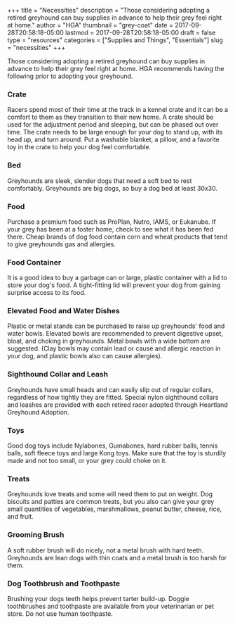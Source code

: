 +++
title = "Necessities"
description = "Those considering adopting a retired greyhound can buy supplies in advance to help their grey feel right at home."
author = "HGA"
thumbnail = "grey-coat"
date = 2017-09-28T20:58:18-05:00
lastmod = 2017-09-28T20:58:18-05:00
draft = false
type = "resources"
categories = ["Supplies and Things", "Essentials"]
slug = "necessities"
+++

Those considering adopting a retired greyhound can buy supplies in advance to help their grey feel right at home. HGA recommends having the following prior to adopting your greyhound.

### Crate ###
Racers spend most of their time at the track in a kennel crate and it can be a comfort to them as they transition to their new home. A crate should be used for the adjustment period and sleeping, but can be phased out over time. The crate needs to be large enough for your dog to stand up, with its head up, and turn around. Put a washable blanket, a pillow, and a favorite toy in the crate to help your dog feel comfortable.

### Bed ###
Greyhounds are sleek, slender dogs that need a soft bed to rest comfortably. Greyhounds are big dogs, so buy a dog bed at least 30x30.

### Food ###
Purchase a premium food such as ProPlan, Nutro, IAMS, or Eukanube. If your grey has been at a foster home, check to see what it has been fed there. Cheap brands of dog food contain corn and wheat products that tend to give greyhounds gas and allergies.

### Food Container ###
It is a good idea to buy a garbage can or large, plastic container with a lid to store your dog's food. A tight-fitting lid will prevent your dog from gaining surprise access to its food.

### Elevated Food and Water Dishes ###
Plastic or metal stands can be purchased to raise up greyhounds' food and water bowls. Elevated bowls are recommended to prevent digestive upset, bloat, and choking in greyhounds. Metal bowls with a wide bottom are suggested. (Clay bowls may contain lead or cause and allergic reaction in your dog, and plastic bowls also can cause allergies).

### Sighthound Collar and Leash ###
Greyhounds have small heads and can easily slip out of regular collars, regardless of how tightly they are fitted. Special nylon sighthound collars and leashes are provided with each retired racer adopted through Heartland Greyhound Adoption.

### Toys ###
Good dog toys include Nylabones, Gumabones, hard rubber balls, tennis balls, soft fleece toys and large Kong toys. Make sure that the toy is sturdily made and not too small, or your grey could choke on it.

### Treats ###
Greyhounds love treats and some will need them to put on  weight. Dog biscuits and patties are common treats, but you also can give your grey small quantities of vegetables, marshmallows, peanut butter, cheese, rice, and fruit.

### Grooming Brush ###
A soft rubber brush will do nicely, not a metal brush with hard teeth. Greyhounds are lean dogs with thin coats and a metal brush is too harsh for them.

### Dog Toothbrush and Toothpaste ###
Brushing your dogs teeth helps prevent tarter build-up. Doggie toothbrushes and toothpaste are available from your veterinarian or pet store. Do not use human toothpaste.